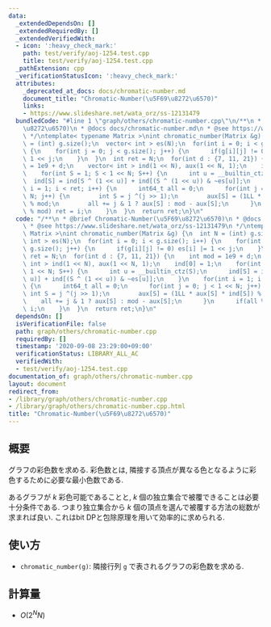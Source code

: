 ```yaml
---
data:
  _extendedDependsOn: []
  _extendedRequiredBy: []
  _extendedVerifiedWith:
  - icon: ':heavy_check_mark:'
    path: test/verify/aoj-1254.test.cpp
    title: test/verify/aoj-1254.test.cpp
  _pathExtension: cpp
  _verificationStatusIcon: ':heavy_check_mark:'
  attributes:
    _deprecated_at_docs: docs/chromatic-number.md
    document_title: "Chromatic-Number(\u5F69\u8272\u6570)"
    links:
    - https://www.slideshare.net/wata_orz/ss-12131479
  bundledCode: "#line 1 \"graph/others/chromatic-number.cpp\"\n/**\n * @brief Chromatic-Number(\u5F69\
    \u8272\u6570)\n * @docs docs/chromatic-number.md\n * @see https://www.slideshare.net/wata_orz/ss-12131479\n\
    \ */\ntemplate< typename Matrix >\nint chromatic_number(Matrix &g) {\n  int N\
    \ = (int) g.size();\n  vector< int > es(N);\n  for(int i = 0; i < g.size(); i++)\
    \ {\n    for(int j = 0; j < g.size(); j++) {\n      if(g[i][j] != 0) es[i] |=\
    \ 1 << j;\n    }\n  }\n  int ret = N;\n  for(int d : {7, 11, 21}) {\n    int mod\
    \ = 1e9 + d;\n    vector< int > ind(1 << N), aux(1 << N, 1);\n    ind[0] = 1;\n\
    \    for(int S = 1; S < 1 << N; S++) {\n      int u = __builtin_ctz(S);\n    \
    \  ind[S] = ind[S ^ (1 << u)] + ind[(S ^ (1 << u)) & ~es[u]];\n    }\n    for(int\
    \ i = 1; i < ret; i++) {\n      int64_t all = 0;\n      for(int j = 0; j < 1 <<\
    \ N; j++) {\n        int S = j ^(j >> 1);\n        aux[S] = (1LL * aux[S] * ind[S])\
    \ % mod;\n        all += j & 1 ? aux[S] : mod - aux[S];\n      }\n      if(all\
    \ % mod) ret = i;\n    }\n  }\n  return ret;\n}\n"
  code: "/**\n * @brief Chromatic-Number(\u5F69\u8272\u6570)\n * @docs docs/chromatic-number.md\n\
    \ * @see https://www.slideshare.net/wata_orz/ss-12131479\n */\ntemplate< typename\
    \ Matrix >\nint chromatic_number(Matrix &g) {\n  int N = (int) g.size();\n  vector<\
    \ int > es(N);\n  for(int i = 0; i < g.size(); i++) {\n    for(int j = 0; j <\
    \ g.size(); j++) {\n      if(g[i][j] != 0) es[i] |= 1 << j;\n    }\n  }\n  int\
    \ ret = N;\n  for(int d : {7, 11, 21}) {\n    int mod = 1e9 + d;\n    vector<\
    \ int > ind(1 << N), aux(1 << N, 1);\n    ind[0] = 1;\n    for(int S = 1; S <\
    \ 1 << N; S++) {\n      int u = __builtin_ctz(S);\n      ind[S] = ind[S ^ (1 <<\
    \ u)] + ind[(S ^ (1 << u)) & ~es[u]];\n    }\n    for(int i = 1; i < ret; i++)\
    \ {\n      int64_t all = 0;\n      for(int j = 0; j < 1 << N; j++) {\n       \
    \ int S = j ^(j >> 1);\n        aux[S] = (1LL * aux[S] * ind[S]) % mod;\n    \
    \    all += j & 1 ? aux[S] : mod - aux[S];\n      }\n      if(all % mod) ret =\
    \ i;\n    }\n  }\n  return ret;\n}\n"
  dependsOn: []
  isVerificationFile: false
  path: graph/others/chromatic-number.cpp
  requiredBy: []
  timestamp: '2020-09-08 23:29:00+09:00'
  verificationStatus: LIBRARY_ALL_AC
  verifiedWith:
  - test/verify/aoj-1254.test.cpp
documentation_of: graph/others/chromatic-number.cpp
layout: document
redirect_from:
- /library/graph/others/chromatic-number.cpp
- /library/graph/others/chromatic-number.cpp.html
title: "Chromatic-Number(\u5F69\u8272\u6570)"
---
```

## 概要

グラフの彩色数を求める. 彩色数とは, 隣接する頂点が異なる色となるように彩色するために必要な最小色数である.

あるグラフが $k$ 彩色可能であることと, $k$ 個の独立集合で被覆できることは必要十分条件である. つまり独立集合から $k$ 個の頂点を選んで被覆する方法の総数が求まれば良い. これはbit DPと包除原理を用いて効率的に求められる.

## 使い方

* `chromatic_number(g)`: 隣接行列 `g` で表されるグラフの彩色数を求める.

## 計算量

* $O(2^N N)$
